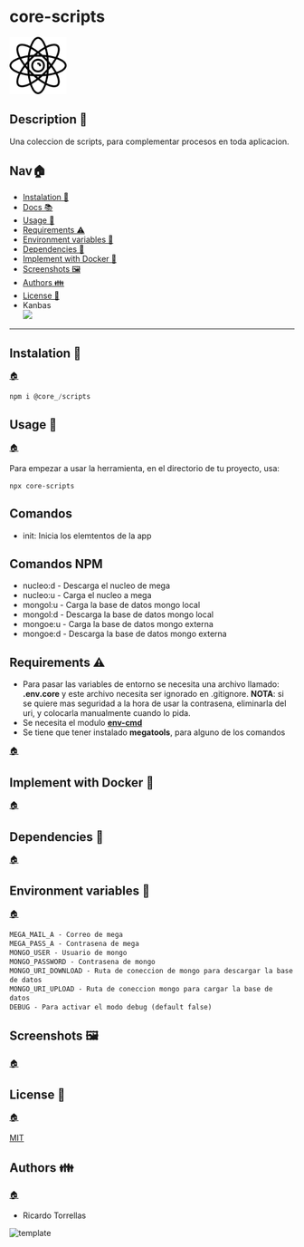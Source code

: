 # core-scripts

<img src="./public/icon.png" alt="title" width="20%">

<h2 id="description">Description 📃</h2>

Una coleccion de scripts, para complementar procesos en toda aplicacion.

<h2 id="nav">Nav🏠 </h2>

* [Instalation 🔑](#instalation)
* [Docs 📚](https://rick-torrellas.github.io/core-scripts/)
* [Usage 🔰](#usage)
* [Requirements ⚠️](#requirements)
* [Environment variables 🔐](#environment-variables)
* [Dependencies 📁](#dependencies)
* [Implement with Docker 🐋](#docker)
* [Screenshots 🖼️](#screenshots)
* [Authors 👪](#authors)
* [License 📄](#license)
* Kanbas</br>
<a href="./kanbas.md" title="kanbas"><img width="5%" src="https://res.cloudinary.com/rick-rick-torrellas/image/upload/v1629301660/icons/kanban_oifhu7.png"/></a>

***

<h2 id="instalation">Instalation 🔑</h2>

[🏠](#nav "Back home")

```javascript
npm i @core_/scripts
```
<h2 id="usage">Usage 🔰</h2>

[🏠](#nav "Back home")

Para empezar a usar la herramienta, en el directorio de tu proyecto, usa:

```npm
npx core-scripts
```

## Comandos

* init: Inicia los elemtentos de la app

## Comandos NPM

* nucleo:d - Descarga el nucleo de mega
* nucleo:u - Carga el nucleo a mega
* mongol:u - Carga la base de datos mongo local
* mongol:d - Descarga la base de datos mongo local
* mongoe:u - Carga la base de datos mongo externa
* mongoe:d - Descarga la base de datos mongo externa

<h2 id="requirements">Requirements ⚠️</h2>

* Para pasar las variables de entorno se necesita una archivo llamado: **.env.core** y este archivo necesita ser ignorado en .gitignore. **NOTA**: si se quiere mas seguridad a la hora de usar la contrasena, eliminarla del uri, y colocarla manualmente cuando lo pida.
* Se necesita el modulo [**env-cmd**](https://www.npmjs.com/package/env-cmd)
* Se tiene que tener instalado **megatools**, para alguno de los comandos

[🏠](#nav "Back home")

<h2 id="docker">Implement with Docker 🐋</h2>

[🏠](#nav "Back home")


<h2 id="dependencies">Dependencies 📁</h2>

[🏠](#nav "Back home")

<h2 id="#environment-variables">Environment variables 🔐</h2>

[🏠](#nav "Back home")

```dotenv
MEGA_MAIL_A - Correo de mega
MEGA_PASS_A - Contrasena de mega
MONGO_USER - Usuario de mongo
MONGO_PASSWORD - Contrasena de mongo
MONGO_URI_DOWNLOAD - Ruta de coneccion de mongo para descargar la base de datos
MONGO_URI_UPLOAD - Ruta de coneccion mongo para cargar la base de datos
DEBUG - Para activar el modo debug (default false)
```

<h2 id="screenshots">Screenshots 🖼️</h2>

[🏠](#nav "Back home")

<h2 id="license">License 📄</h2>

[🏠](#nav "Back home")

[MIT](./LICENSE)

<h2 id="authors">Authors 👪</h2>

[🏠](#nav "Back home")

* Ricardo Torrellas

<img src="https://res.cloudinary.com/rick-rick-torrellas/image/upload/v1632064143/icons/pill_sakm1z.svg" alt="template" width="3%">
